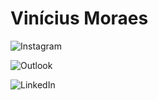 <h1>Vinícius Moraes</h1>



![Instagram](https://img.shields.io/badge/Instagram-E4405F?style=for-the-badge&logo=instagram&logoColor=white&link=https://www.instagram.com/vinnymoraesbr/)

![Outlook](https://img.shields.io/badge/Microsoft_Outlook-0078D4?style=for-the-badge&logo=microsoft-outlook&logoColor=white)

![LinkedIn](https://img.shields.io/badge/LinkedIn-0077B5?style=for-the-badge&logo=linkedin&logoColor=white)



